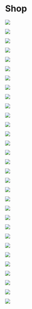 # Shop

![](<../../.gitbook/assets/image (135).png>)

![](<../../.gitbook/assets/image (28).png>)

![](<../../.gitbook/assets/image (130).png>)

![](<../../.gitbook/assets/image (36).png>)

![](<../../.gitbook/assets/image (8).png>)

![](<../../.gitbook/assets/image (128).png>)

![](<../../.gitbook/assets/image (59).png>)

![](<../../.gitbook/assets/image (96).png>)

![](<../../.gitbook/assets/image (99).png>)

![](<../../.gitbook/assets/image (112).png>)

![](<../../.gitbook/assets/image (138).png>)

![](<../../.gitbook/assets/image (34).png>)

![](<../../.gitbook/assets/image (174).png>)

![](<../../.gitbook/assets/image (158).png>)

![](<../../.gitbook/assets/image (71).png>)

![](<../../.gitbook/assets/image (161).png>)

![](<../../.gitbook/assets/image (19).png>)

![](<../../.gitbook/assets/image (179).png>)

![](<../../.gitbook/assets/image (18).png>)

![](<../../.gitbook/assets/image (30).png>)

![](<../../.gitbook/assets/image (51).png>)

![](<../../.gitbook/assets/image (39).png>)

![](<../../.gitbook/assets/image (129).png>)

![](<../../.gitbook/assets/image (144).png>)

![](<../../.gitbook/assets/image (77).png>)

![](<../../.gitbook/assets/image (169).png>)

![](<../../.gitbook/assets/image (10).png>)

![](<../../.gitbook/assets/image (122).png>)

![](<../../.gitbook/assets/image (23).png>)

![](<../../.gitbook/assets/image (67).png>)

![](<../../.gitbook/assets/image (150).png>)

